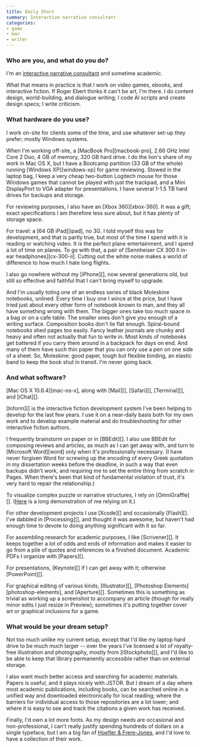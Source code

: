 ```yaml
---
title: Emily Short
summary: Interactive narrative consultant
categories:
- game
- mac
- writer
---
```


### Who are you, and what do you do?

I'm an [interactive narrative consultant](http://emshort.wordpress.com/ "Emily's website.") and sometime academic.

What that means in practice is that I work on video games, ebooks, and interactive fiction. If Roger Ebert thinks it can't be art, I'm there. I do content design, world-building, and dialogue writing; I code AI scripts and create design specs; I write criticism.

### What hardware do you use?

I work on-site for clients some of the time, and use whatever set-up they prefer; mostly Windows systems.

When I'm working off-site, a [MacBook Pro][macbook-pro], 2.66 GHz Intel Core 2 Duo, 4 GB of memory, 320 GB hard drive. I do the lion's share of my work in Mac OS X, but I have a Bootcamp partition (33 GB of the whole) running [Windows XP][windows-xp] for game reviewing. Stowed in the laptop bag, I keep a very cheap two-button Logitech mouse for those Windows games that cannot be played with just the trackpad, and a Mini DisplayPort to VGA adapter for presentations. I have several 1-1.5 TB hard drives for backups and storage.

For reviewing purposes, I also have an [Xbox 360][xbox-360]. It was a gift; exact specifications I am therefore less sure about, but it has plenty of storage space.

For travel: a [64 GB iPad][ipad], no 3G. I told myself this was for development, and that is partly true, but most of the time I spend with it is reading or watching video. It is the perfect plane entertainment, and I spend a lot of time on planes. To go with that, a pair of [Sennheiser CX 300 II in-ear headphones][cx-300-ii]. Cutting out the white noise makes a world of difference to how much I hate long flights.

I also go nowhere without my [iPhone][], now several generations old, but still so effective and faithful that I can't bring myself to upgrade.

And I'm usually toting one of an endless series of black Moleskine notebooks, unlined. Every time I buy one I wince at the price, but I have tried just about every other form of notebook known to man, and they all have something wrong with them. The bigger ones take too much space in a bag or on a cafe table. The smaller ones don't give you enough of a writing surface. Composition books don't lie flat enough. Spiral-bound notebooks shed pages too easily. Fancy leather journals are chunky and heavy and often not actually that fun to write in. Most kinds of notebooks get battered if you carry them around in a backpack for days on end. And many of them have such thin paper that you can only use a pen on one side of a sheet. So, Moleskine: good paper, tough but flexible binding, an elastic band to keep the book shut in transit. I'm never going back.

### And what software?

[Mac OS X 10.6.4][mac-os-x], along with [Mail][], [Safari][], [Terminal][], and [iChat][].

[Inform][] is the interactive fiction development system I've been helping to develop for the last few years. I use it on a near-daily basis both for my own work and to develop example material and do troubleshooting for other interactive fiction authors.

I frequently brainstorm on paper or in [BBEdit][]. I also use BBEdit for composing reviews and articles, as much as I can get away with, and turn to [Microsoft Word][word] only when it's professionally necessary. (I have never forgiven Word for screwing up the encoding of every Greek quotation in my dissertation weeks before the deadline, in such a way that even backups didn't work, and requiring me to set the entire thing from scratch in Pages. When there's been that kind of fundamental violation of trust, it's very hard to repair the relationship.)

To visualize complex puzzle or narrative structures, I rely on [OmniGraffle][]. ([Here](http://inform-fiction.org/I7Downloads/Examples/bronze/Overview.html "Emily's making-of for a piece of her IF.") is a long demonstration of me relying on it.)

For other development projects I use [Xcode][] and occasionally [Flash][]. I've dabbled in [Processing][], and thought it was awesome, but haven't had enough time to devote to doing anything significant with it so far.

For assembling research for academic purposes, I like [Scrivener][]. It keeps together a lot of odds and ends of information and makes it easier to go from a pile of quotes and references to a finished document. Academic PDFs I organize with [Papers][].

For presentations, [Keynote][] if I can get away with it; otherwise [PowerPoint][].

For graphical editing of various kinds, [Illustrator][], [Photoshop Elements][photoshop-elements], and [Aperture][]. Sometimes this is something as trivial as working up a screenshot to accompany an article (though for really minor edits I just resize in Preview); sometimes it's putting together cover art or graphical inclusions for a game.

### What would be your dream setup?

Not too much unlike my current setup, except that I'd like my laptop hard drive to be much much larger -- over the years I've licensed a lot of royalty-free illustration and photography, mostly from [iStockphoto][], and I'd like to be able to keep that library permanently accessible rather than on external storage.

I also want much better access and searching for academic materials. Papers is useful, and it plays nicely with JSTOR. But I dream of a day where most academic publications, including books, can be searched online in a unified way and downloaded electronically for local reading; where the barriers for individual access to those repositories are a lot lower; and where it is easy to see and track the citations a given work has received.

Finally, I'd own a lot more fonts. As my design needs are occasional and non-professional, I can't really justify spending hundreds of dollars on a single typeface, but I am a big fan of [Hoefler & Frere-Jones](http://www.typography.com/ "Hoefler & Frere-Jones typefaces."), and I'd love to have a collection of their work.